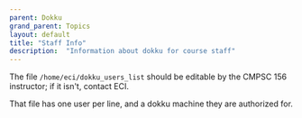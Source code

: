```yaml
---
parent: Dokku
grand_parent: Topics
layout: default
title: "Staff Info"
description:  "Information about dokku for course staff"
---
```


The file `/home/eci/dokku_users_list` should be editable by the CMPSC 156 instructor; if it isn't, contact ECI.

That file has one user per line, and a dokku machine they are authorized for.
